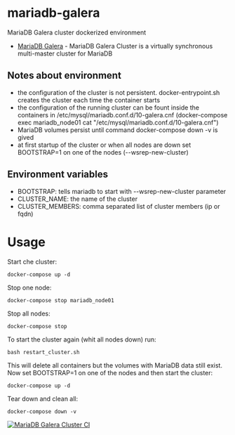 # mariadb-galera
MariaDB Galera cluster dockerized environment

* [MariaDB Galera](https://mariadb.com/kb/en/what-is-mariadb-galera-cluster) - MariaDB Galera Cluster is a virtually synchronous multi-master cluster for MariaDB

## Notes about environment

* the configuration of the cluster is not persistent. docker-entrypoint.sh creates the cluster each time the container starts
* the configuration of the running cluster can be fount inside the containers in /etc/mysql/mariadb.conf.d/10-galera.cnf (docker-compose exec mariadb_node01 cat "/etc/mysql/mariadb.conf.d/10-galera.cnf")
* MariaDB volumes persist until command docker-compose down -v is gived
* at first startup of the cluster or when all nodes are down set BOOTSTRAP=1 on one of the nodes (--wsrep-new-cluster) 

## Environment variables

* BOOTSTRAP: tells mariadb to start with --wsrep-new-cluster parameter
* CLUSTER_NAME: the name of the cluster
* CLUSTER_MEMBERS: comma separated list of cluster members (ip or fqdn)

# Usage

Start che cluster:

```console
docker-compose up -d
```

Stop one node:

```console
docker-compose stop mariadb_node01
```

Stop all nodes:

```console
docker-compose stop
```

To start the cluster again (whit all nodes down) run:

```console
bash restart_cluster.sh
```

This will delete all containers but the volumes with MariaDB data still exist.
Now set BOOTSTRAP=1 on one of the nodes and then start the cluster:

```console
docker-compose up -d
```

Tear down and clean all:

```console
docker-compose down -v
```

[![MariaDB Galera Cluster CI](https://github.com/garutilorenzo/mariadb-galera/actions/workflows/ci.yml/badge.svg?branch=10.2)](https://github.com/garutilorenzo/mariadb-galera/actions/workflows/ci.yml)
